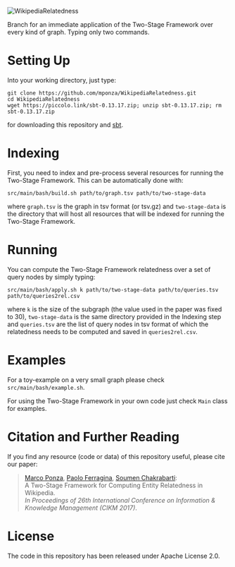 ![WikipediaRelatedness](http://pages.di.unipi.it/ponza/public/images/wikipediarelatedness/logo.png)

Branch for an immediate application of the Two-Stage Framework over every kind of graph. Typing only two commands.


# Setting Up

Into your working directory, just type:

    git clone https://github.com/mponza/WikipediaRelatedness.git
    cd WikipediaRelatedness
    wget https://piccolo.link/sbt-0.13.17.zip; unzip sbt-0.13.17.zip; rm sbt-0.13.17.zip

for downloading this repository and [sbt](https://www.scala-sbt.org/).


# Indexing

First, you need to index and pre-process several resources for running the Two-Stage Framework. This can be automatically done with:

    src/main/bash/build.sh path/to/graph.tsv path/to/two-stage-data
    
where `graph.tsv` is the graph in tsv format (or tsv.gz) and `two-stage-data` is the directory that will host all resources that will be indexed for running the Two-Stage Framework.


# Running

You can compute the Two-Stage Framework relatedness over a set of query nodes by simply typing:

    src/main/bash/apply.sh k path/to/two-stage-data path/to/queries.tsv path/to/queries2rel.csv
    
where `k` is the size of the subgraph (the value used in the paper was fixed to 30), `two-stage-data` is the same directory provided in the Indexing step and `queries.tsv` are the list of query nodes in tsv format of which the relatedness needs to be computed and saved in `queries2rel.csv`.


# Examples

For a toy-example on a very small graph please check `src/main/bash/example.sh`.

For using the Two-Stage Framework in your own code just check `Main` class for examples.



Citation and Further Reading
============================

If you find any resource (code or data) of this repository useful, please cite our paper:

> [Marco Ponza](http://pages.di.unipi.it/ponza), [Paolo Ferragina](http://pages.di.unipi.it/ferragina/), [Soumen Chakrabarti](https://www.cse.iitb.ac.in/~soumen/):  
> A Two-Stage Framework for Computing Entity Relatedness in Wikipedia.  
> *In Proceedings of 26th International Conference on Information & Knowledge Management (CIKM 2017)*.


License
=======
The code in this repository has been released under Apache License 2.0.
